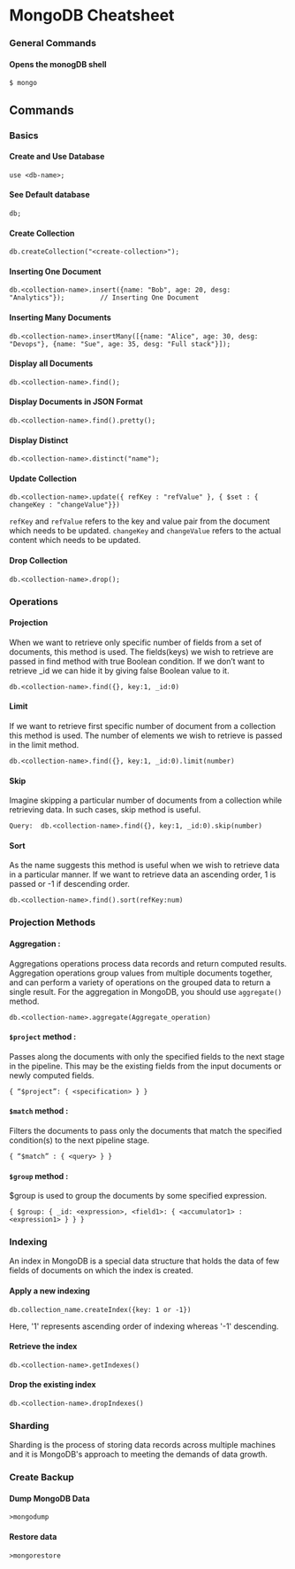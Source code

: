# MongoDB Cheatsheet

### General Commands
#### Opens the monogDB shell

```mongo
$ mongo
```

## Commands
### Basics
#### Create and Use Database
```mongo
use <db-name>;
```

#### See Default database
```mongo
db;
```

#### Create Collection
```mongo
db.createCollection("<create-collection>");
```

#### Inserting One Document
```mongo
db.<collection-name>.insert({name: "Bob", age: 20, desg: "Analytics"});         // Inserting One Document
```

#### Inserting Many Documents
```mongo
db.<collection-name>.insertMany([{name: "Alice", age: 30, desg: "Devops"}, {name: "Sue", age: 35, desg: "Full stack"}]);
```

#### Display all Documents
```mongo
db.<collection-name>.find();
```

#### Display Documents in JSON Format
```mongo
db.<collection-name>.find().pretty();
```

#### Display Distinct
```mongo
db.<collection-name>.distinct("name");
```

#### Update Collection
```mongo
db.<collection-name>.update({ refKey : "refValue" }, { $set : { changeKey : "changeValue"}})
```
`refKey` and `refValue` refers to the key and value pair from the document which needs to be updated.
`changeKey` and `changeValue` refers to the actual content which needs to be updated.

#### Drop Collection
```mongo
db.<collection-name>.drop();
```

### Operations 
#### Projection
When we want to retrieve only specific number of fields from a set of documents, this method is used. 
The fields(keys) we wish to retrieve are passed in find method with true Boolean condition.
If we don’t want to retrieve _id we can hide it by giving false Boolean value to it.
```
db.<collection-name>.find({}, key:1, _id:0)
```
#### Limit
If we want to retrieve first specific number of document from a collection this method is used.
The number of elements we wish to retrieve is passed in the limit method.
```
db.<collection-name>.find({}, key:1, _id:0).limit(number)
```

#### Skip
Imagine skipping a particular number of documents from a collection while retrieving data.
In such cases, skip method is useful.
```
Query:  db.<collection-name>.find({}, key:1, _id:0).skip(number)
```

#### Sort
As the name suggests this method is useful when we wish to retrieve data in a particular manner.
If we want to retrieve data an ascending order, 1 is passed or -1 if descending order. 
```
db.<collection-name>.find().sort(refKey:num)
```

### Projection Methods
#### Aggregation :
Aggregations operations process data records and return computed results.
Aggregation operations group values from multiple documents together, and can perform a variety of operations on the grouped data to return a single result.
For the aggregation in MongoDB, you should use `aggregate()` method. 
```
db.<collection-name>.aggregate(Aggregate_operation)
```

#### `$project` method :
Passes along the documents with only the specified fields to the next stage in the pipeline. This may be the existing fields from the input documents or newly computed fields.
 
```
{ “$project”: { <specification> } }
```

#### `$match` method :
Filters the documents to pass only the documents that match the specified condition(s) to the next pipeline stage.
```
{ “$match” : { <query> } }
```

#### `$group` method :
$group is used to group the documents by some specified expression.
```
{ $group: { _id: <expression>, <field1>: { <accumulator1> : <expression1> } } }
```

### Indexing
An index in MongoDB is a special data structure that holds the data of few fields of documents on which the index is created.
####  Apply a new indexing
```
db.collection_name.createIndex({key: 1 or -1})
```
Here, '1' represents ascending order of indexing whereas '-1' descending.

#### Retrieve the index
```
db.<collection-name>.getIndexes()
```
####  Drop the existing index
```
db.<collection-name>.dropIndexes()
```

### Sharding
Sharding is the process of storing data records across multiple machines and it is MongoDB's approach to meeting the demands of data growth.

### Create Backup
#### Dump MongoDB Data
```
>mongodump
```

#### Restore data
```
>mongorestore
```
